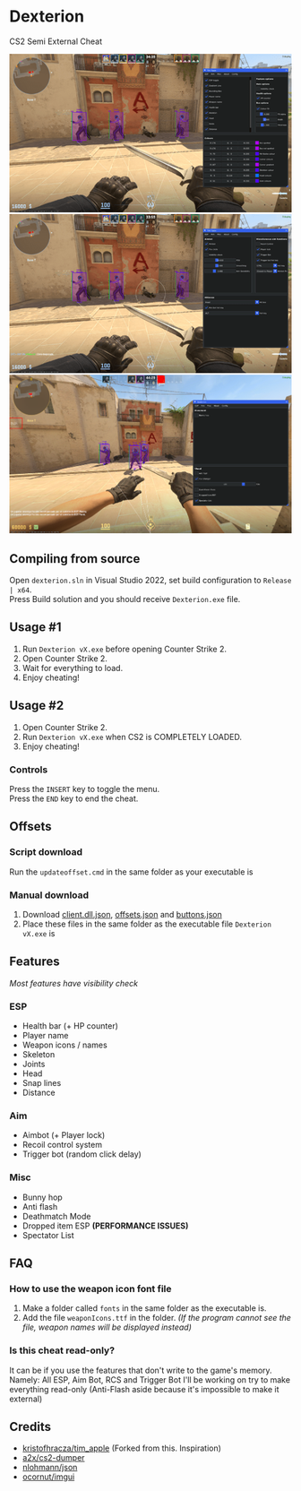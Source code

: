 # Dexterion
CS2 Semi External Cheat

![Preview](screenshots/preview.png)
![Preview1](screenshots/preview0.png)
![Preview2](screenshots/preview1.png)

## Compiling from source
Open `dexterion.sln` in Visual Studio 2022, set build configuration to `Release | x64`.      
Press Build solution and you should receive `Dexterion.exe` file.      

## Usage #1
1. Run `Dexterion vX.exe` before opening Counter Strike 2.
2. Open Counter Strike 2.
3. Wait for everything to load.
4. Enjoy cheating!
## Usage #2
1. Open Counter Strike 2.
2. Run `Dexterion vX.exe` when CS2 is COMPLETELY LOADED.
3. Enjoy cheating!
### Controls
Press the `INSERT` key to toggle the menu.     
Press the `END` key to end the cheat.

## Offsets
### Script download
Run the `updateoffset.cmd` in the same folder as your executable is
### Manual download
1. Download [client.dll.json](https://github.com/a2x/cs2-dumper/tree/main/output/client.dll.json), [offsets.json](https://github.com/a2x/cs2-dumper/tree/main/output/offsets.json) and [buttons.json](https://github.com/a2x/cs2-dumper/tree/main/output/buttons.json) 
2. Place these files in the same folder as the executable file `Dexterion vX.exe` is    

## Features
*Most features have visibility check*
### ESP
- Health bar (+ HP counter)
- Player name
- Weapon icons / names
- Skeleton
- Joints
- Head
- Snap lines
- Distance
### Aim
- Aimbot (+ Player lock)
- Recoil control system
- Trigger bot (random click delay)
### Misc
- Bunny hop
- Anti flash
- Deathmatch Mode
- Dropped item ESP **(PERFORMANCE ISSUES)**
- Spectator List

## FAQ
### How to use the weapon icon font file
1. Make a folder called `fonts` in the same folder as the executable is.
2. Add the file `weaponIcons.ttf` in the folder.
*(If the program cannot see the file, weapon names will be displayed instead)*

### Is this cheat read-only?
It can be if you use the features that don't write to the game's memory.     
Namely: All ESP, Aim Bot, RCS and Trigger Bot
I'll be working on try to make everything read-only (Anti-Flash aside because it's impossible to make it external)

## Credits
- [kristofhracza/tim_apple](https://github.com/kristofhracza/tim_apple) (Forked from this. Inspiration)
- [a2x/cs2-dumper](https://github.com/a2x/cs2-dumper)
- [nlohmann/json](https://github.com/nlohmann/json)
- [ocornut/imgui](https://github.com/ocornut/imgui)
